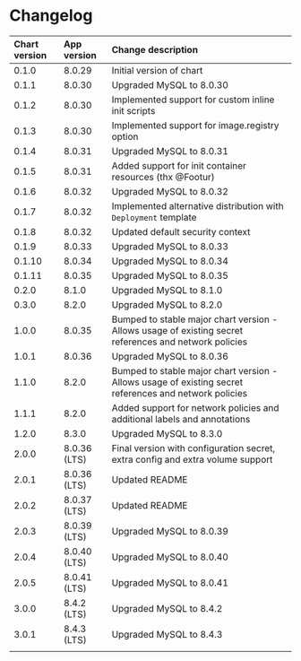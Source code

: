 # Changelog

| Chart version | App version | Change description |
| :------------ | :---------- | :----------------- |
| 0.1.0 | 8.0.29 | Initial version of chart |
| 0.1.1 | 8.0.30 | Upgraded MySQL to 8.0.30 |
| 0.1.2 | 8.0.30 | Implemented support for custom inline init scripts |
| 0.1.3 | 8.0.30 | Implemented support for image.registry option |
| 0.1.4 | 8.0.31 | Upgraded MySQL to 8.0.31 |
| 0.1.5 | 8.0.31 | Added support for init container resources (thx @Footur) |
| 0.1.6 | 8.0.32 | Upgraded MySQL to 8.0.32 |
| 0.1.7 | 8.0.32 | Implemented alternative distribution with `Deployment` template |
| 0.1.8 | 8.0.32 | Updated default security context |
| 0.1.9 | 8.0.33 | Upgraded MySQL to 8.0.33 |
| 0.1.10 | 8.0.34 | Upgraded MySQL to 8.0.34 |
| 0.1.11 | 8.0.35 | Upgraded MySQL to 8.0.35 |
| 0.2.0 | 8.1.0 | Upgraded MySQL to 8.1.0 |
| 0.3.0 | 8.2.0 | Upgraded MySQL to 8.2.0 |
| 1.0.0 | 8.0.35 | Bumped to stable major chart version - Allows usage of existing secret references and network policies |
| 1.0.1 | 8.0.36 | Upgraded MySQL to 8.0.36 |
| 1.1.0 | 8.2.0 | Bumped to stable major chart version - Allows usage of existing secret references and network policies |
| 1.1.1 | 8.2.0 | Added support for network policies and additional labels and annotations |
| 1.2.0 | 8.3.0 | Upgraded MySQL to 8.3.0 |
| 2.0.0 | 8.0.36 (LTS) | Final version with configuration secret, extra config and extra volume support |
| 2.0.1 | 8.0.36 (LTS) | Updated README |
| 2.0.2 | 8.0.37 (LTS) | Updated README |
| 2.0.3 | 8.0.39 (LTS) | Upgraded MySQL to 8.0.39 |
| 2.0.4 | 8.0.40 (LTS) | Upgraded MySQL to 8.0.40 |
| 2.0.5 | 8.0.41 (LTS) | Upgraded MySQL to 8.0.41 |
| 3.0.0 | 8.4.2 (LTS) | Upgraded MySQL to 8.4.2 |
| 3.0.1 | 8.4.3 (LTS) | Upgraded MySQL to 8.4.3 |
| | | |
